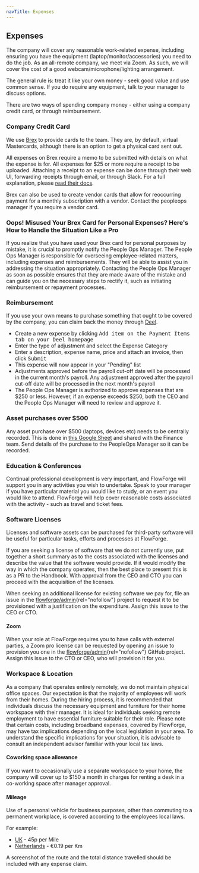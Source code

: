 ```yaml
---
navTitle: Expenses
---
```


## Expenses

The company will cover any reasonable work-related expense, including ensuring you
have the equipment (laptop/monitor/accessories) you need to do the job. As an
all-remote company, we meet via Zoom. As such, we will cover the cost of a good
webcam/microphone/lighting arrangement.

The general rule is: treat it like your own money - seek good value and use 
common sense. If you do require any equipment, talk to your manager to discuss options.

There are two ways of spending company money - either using a company credit card,
or through reimbursement.

### Company Credit Card

We use [Brex](https://www.brex.com/) to provide cards to the team. They are, by
default, virtual Mastercards, although there is an option to get a physical
card sent out.

All expenses on Brex require a memo to be submitted with details on what the expense is for.
All expenses for $25 or more require a receipt to be uploaded. Attaching
a receipt to an expense can be done through their web UI, forwarding receipts
through email, or through Slack. For a full explanation, please [read their docs][brex-receipts].

[brex-receipts]: https://www.brex.com/support/how-do-i-attach-receipts-to-brex-transactions/

Brex can also be used to create vendor cards that allow for reoccurring payment for a monthly subscription with a vendor.
Contact the peopleops manager if you require a vendor card.

### Oops! Misused Your Brex Card for Personal Expenses? Here's How to Handle the Situation Like a Pro

If you realize that you have used your Brex card for personal purposes by mistake, it is crucial to promptly notify the People Ops Manager. The People Ops Manager is responsible for overseeing employee-related matters, including expenses and reimbursements. They will be able to assist you in addressing the situation appropriately. Contacting the People Ops Manager as soon as possible ensures that they are made aware of the mistake and can guide you on the necessary steps to rectify it, such as initiating reimbursement or repayment processes.

### Reimbursement

If you use your own means to purchase something that ought to be covered by the
company, you can claim back the money through [Deel](https://help.letsdeel.com/hc/en-gb/articles/4405497402257-How-Do-I-Add-An-Expense-Or-Allowance-To-My-Pay-).

* Create a new expense by clicking <kbd>Add item on the Payment Items tab on your Deel homepage</kbd>
* Enter the type of adjustment and select the Expense Category
* Enter a description, expense name, price and attach an invoice, then click <kbd>Submit</kbd>
* This expense will now appear in your "Pending" list
* Adjustments approved before the payroll cut-off date will be processed in the current month's payroll. Any adjustment approved after the payroll cut-off date will be processed in the next month's payroll
* The People Ops Manager is authorized to approve expenses that are $250 or less. However, if an expense exceeds $250, both the CEO and the People Ops Manager will need to review and approve it.

### Asset purchases over $500

Any asset purchase over $500 (laptops, devices etc) needs to be centrally recorded.
This is done in [this Google Sheet](https://docs.google.com/spreadsheets/d/1sHJmUGG-m7y9TGrFrtqiZ6ubioLf1ySSam_cL-cmiRo/edit#gid=0)
and shared with the Finance team. Send details of the purchase to the PeopleOps Manager so 
it can be recorded.

### Education & Conferences

Continual professional development is very important, and FlowForge will support
you in any activities you wish to undertake. Speak to your manager if you have
particular material you would like to study, or an event you would like to
attend. FlowForge will help cover reasonable costs associated with the activity - such as travel and ticket fees.

### Software Licenses

Licenses and software assets can be purchased for third-party software will be useful for particular tasks, efforts and processes at FlowForge.

If you are seeking a license of software that we do not currently use, put together a short summary as to the costs associated with the licenses and describe the value that the software would provide. If it would modify the way in which the company operates, then the best place to present this is as a PR to the Handbook. With approval from the CEO and CTO you can proceed with the acquisition of the licenses.

When seeking an additional license for existing software we pay for, file an issue in the [flowforge/admin][gh-admin]{rel="nofollow"} project to request it to be provisioned with a justification on the expenditure. Assign this issue to the CEO or CTO.

#### Zoom

When your role at FlowForge requires you to have calls with external parties, a
Zoom pro license can be requested by opening an issue to provision you one
in the [flowforge/admin][gh-admin]{rel="nofollow"} GitHub project. Assign this issue to the CTO
or CEO, who will provision it for you.

### Workspace & Location

As a company that operates entirely remotely, we do not maintain physical office spaces. Our expectation is that the majority of employees will work from their homes. During the hiring process, it is recommended that individuals discuss the necessary equipment and furniture for their home workspace with their manager. It is ideal for individuals seeking remote employment to have essential furniture suitable for their role. Please note that certain costs, including broadband expenses, covered by FlowForge, may have tax implications depending on the local legislation in your area. To understand the specific implications for your situation, it is advisable to consult an independent advisor familiar with your local tax laws.

#### Coworking space allowance

If you want to occasionally use a separate workspace to your home, the company
will cover up to $150 a month in charges for renting a desk in a co-working space
after manager approval.

#### Mileage

Use of a personal vehicle for business purposes, other than commuting to a permanent workplace, is covered according to the employees local laws.

For example:

 - [UK](https://www.gov.uk/government/publications/rates-and-allowances-travel-mileage-and-fuel-allowances/travel-mileage-and-fuel-rates-and-allowances) -  45p per Mile
 - [Netherlands](https://www.belastingdienst.nl/wps/wcm/connect/bldcontentnl/belastingdienst/zakelijk/auto_en_vervoer/auto_van_de_onderneming/autokosten/u_rijdt_in_uw_eigen_auto) - €0.19 per Km

A screenshot of the route and the total distance travelled should be included with any expense claim.

[gh-admin]: https://github.com/flowforge/admin
